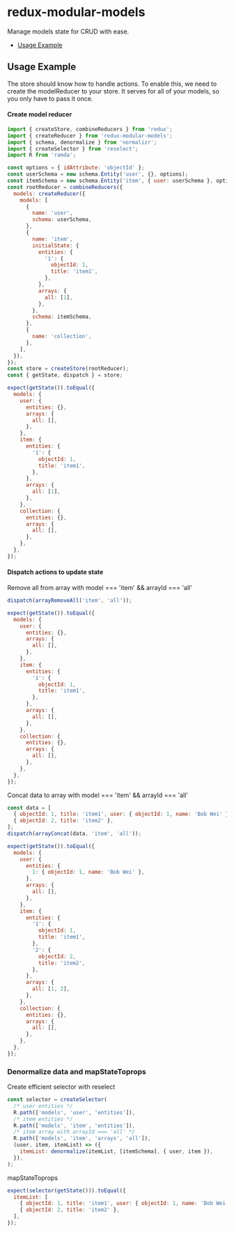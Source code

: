 # redux-modular-models

Manage models state for CRUD with ease.

- [Usage Example](#usage-example)


## Usage Example

The store should know how to handle actions. To enable this, we need to create the modelReducer to your store. It serves for all of your models, so you only have to pass it once.

#### Create model reducer

```js
import { createStore, combineReducers } from 'redux';
import { createReducer } from 'redux-modular-models';
import { schema, denormalize } from 'normalizr';
import { createSelector } from 'reselect';
import R from 'ramda';

const options = { idAttribute: 'objectId' };
const userSchema = new schema.Entity('user', {}, options);
const itemSchema = new schema.Entity('item', { user: userSchema }, options);
const rootReducer = combineReducers({
  models: createReducer({
    models: [
      {
        name: 'user',
        schema: userSchema,
      },
      {
        name: 'item',
        initialState: {
          entities: {
            '1': {
              objectId: 1,
              title: 'item1',
            },
          },
          arrays: {
            all: [1],
          },
        },
        schema: itemSchema,
      },
      {
        name: 'collection',
      },
    ],
  }),
});
const store = createStore(rootReducer);
const { getState, dispatch } = store;
```

```js
expect(getState()).toEqual({
  models: {
    user: {
      entities: {},
      arrays: {
        all: [],
      },
    },
    item: {
      entities: {
        '1': {
          objectId: 1,
          title: 'item1',
        },
      },
      arrays: {
        all: [1],
      },
    },
    collection: {
      entities: {},
      arrays: {
        all: [],
      },
    },
  },
});
```

#### Dispatch actions to update state

Remove all from array with model === 'item' && arrayId === 'all'

```js
dispatch(arrayRemoveAll('item', 'all'));
```

```js
expect(getState()).toEqual({
  models: {
    user: {
      entities: {},
      arrays: {
        all: [],
      },
    },
    item: {
      entities: {
        '1': {
          objectId: 1,
          title: 'item1',
        },
      },
      arrays: {
        all: [],
      },
    },
    collection: {
      entities: {},
      arrays: {
        all: [],
      },
    },
  },
});
```

Concat data to array with model === 'item' && arrayId === 'all'

```js
const data = [
  { objectId: 1, title: 'item1', user: { objectId: 1, name: 'Bob Wei' } },
  { objectId: 2, title: 'item2' },
];
dispatch(arrayConcat(data, 'item', 'all'));
```

```js
expect(getState()).toEqual({
  models: {
    user: {
      entities: {
        1: { objectId: 1, name: 'Bob Wei' },
      },
      arrays: {
        all: [],
      },
    },
    item: {
      entities: {
        '1': {
          objectId: 1,
          title: 'item1',
        },
        '2': {
          objectId: 2,
          title: 'item2',
        },
      },
      arrays: {
        all: [1, 2],
      },
    },
    collection: {
      entities: {},
      arrays: {
        all: [],
      },
    },
  },
});
```

### Denormalize data and mapStateToprops

Create efficient selector with reselect
```js
const selector = createSelector(
  /* user entities */
  R.path(['models', 'user', 'entities']),
  /* item entities */
  R.path(['models', 'item', 'entities']),
  /* item array with arrayId === 'all' */
  R.path(['models', 'item', 'arrays', 'all']),
  (user, item, itemList) => ({
    itemList: denormalize(itemList, [itemSchema], { user, item }),
  }),
);
```

mapStateToprops
```js
expect(selector(getState())).toEqual({
  itemList: [
    { objectId: 1, title: 'item1', user: { objectId: 1, name: 'Bob Wei' } },
    { objectId: 2, title: 'item2' },
  ],
});
```
